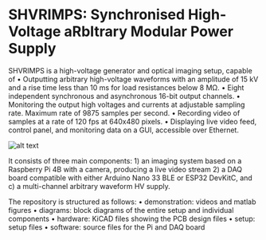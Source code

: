 # SHVRIMPS: Synchronised High-Voltage aRbItrary Modular Power Supply

SHVRIMPS is a high-voltage generator and optical imaging setup, capable of
• Outputting arbitrary high-voltage waveforms with an amplitude of 15 kV and a rise time less than 10 ms for load resistances below 8 MΩ.
• Eight independent synchronous and asynchronous 16-bit output channels.
• Monitoring the output high voltages and currents at adjustable sampling rate. Maximum rate of 9875 samples per second.
• Recording video of samples at a rate of 120 fps at 640x480 pixels.
• Displaying live video feed, control panel, and monitoring data on a GUI, accessible over Ethernet.

![alt text](https://github.com/nhatminh2h/SHVRIMPS/blob/main/diagrams/Graphical%20Abstract.png)

It consists of three main components: 1) an imaging system based on a Raspberry Pi 4B with a camera, producing a live video stream 2) a DAQ board compatible with either Arduino Nano 33 BLE or ESP32 DevKitC, and c) a multi-channel arbitrary waveform HV supply.

The repository is structured as follows:
• demonstration: videos and matlab figures
• diagrams: block diagrams of the entire setup and individual components
• hardware: KiCAD files showing the PCB design files
• setup: setup files
• software: source files for the Pi and DAQ board
